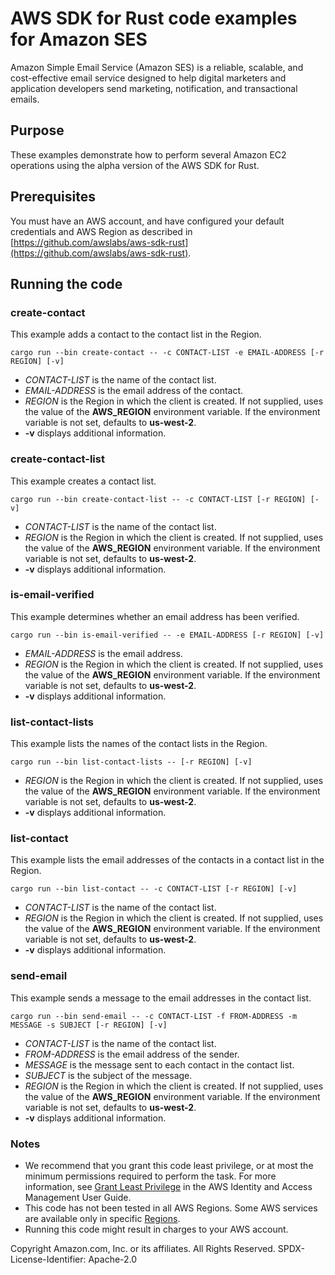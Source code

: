 # AWS SDK for Rust code examples for Amazon SES

Amazon Simple Email Service (Amazon SES) is  a reliable, scalable, and cost-effective email service designed to help digital marketers and application developers send marketing, notification, and transactional emails.

## Purpose

These examples demonstrate how to perform several Amazon EC2 operations using the alpha version of the AWS SDK for Rust.

## Prerequisites

You must have an AWS account, and have configured your default credentials and AWS Region as described in [https://github.com/awslabs/aws-sdk-rust](https://github.com/awslabs/aws-sdk-rust).

## Running the code

### create-contact

This example adds a contact to the contact list in the Region. 

`cargo run --bin create-contact -- -c CONTACT-LIST -e EMAIL-ADDRESS [-r REGION] [-v]`

- _CONTACT-LIST_ is the name of the contact list.
- _EMAIL-ADDRESS_ is the email address of the contact.
- _REGION_ is the Region in which the client is created.
  If not supplied, uses the value of the __AWS_REGION__ environment variable.
  If the environment variable is not set, defaults to __us-west-2__.
- __-v__ displays additional information.  

### create-contact-list

This example creates a contact list.

`cargo run --bin create-contact-list -- -c CONTACT-LIST [-r REGION] [-v]`

- _CONTACT-LIST_ is the name of the contact list.
- _REGION_ is the Region in which the client is created.
  If not supplied, uses the value of the __AWS_REGION__ environment variable.
  If the environment variable is not set, defaults to __us-west-2__.
- __-v__ displays additional information.  

### is-email-verified

This example determines whether an email address has been verified. 

`cargo run --bin is-email-verified -- -e EMAIL-ADDRESS [-r REGION] [-v]`

- _EMAIL-ADDRESS_ is the email address.
- _REGION_ is the Region in which the client is created.
  If not supplied, uses the value of the __AWS_REGION__ environment variable.
  If the environment variable is not set, defaults to __us-west-2__.
- __-v__ displays additional information.  

### list-contact-lists

This example lists the names of the contact lists in the Region.

`cargo run --bin list-contact-lists -- [-r REGION] [-v]`

- _REGION_ is the Region in which the client is created.
  If not supplied, uses the value of the __AWS_REGION__ environment variable.
  If the environment variable is not set, defaults to __us-west-2__.
- __-v__ displays additional information.  

### list-contact

This example lists the email addresses of the contacts in a contact list in the Region.

`cargo run --bin list-contact -- -c CONTACT-LIST [-r REGION] [-v]`

- _CONTACT-LIST_ is the name of the contact list.
- _REGION_ is the Region in which the client is created.
  If not supplied, uses the value of the __AWS_REGION__ environment variable.
  If the environment variable is not set, defaults to __us-west-2__.
- __-v__ displays additional information.  

### send-email

This example sends a message to the email addresses in the contact list.

`cargo run --bin send-email -- -c CONTACT-LIST -f FROM-ADDRESS -m MESSAGE -s SUBJECT [-r REGION] [-v]`

- _CONTACT-LIST_ is the name of the contact list.
- _FROM-ADDRESS_ is the email address of the sender.
- _MESSAGE_ is the message sent to each contact in the contact list.
- _SUBJECT_ is the subject of the message.
- _REGION_ is the Region in which the client is created.
  If not supplied, uses the value of the __AWS_REGION__ environment variable.
  If the environment variable is not set, defaults to __us-west-2__.
- __-v__ displays additional information.  

### Notes

- We recommend that you grant this code least privilege,
  or at most the minimum permissions required to perform the task.
  For more information, see
  [Grant Least Privilege](https://docs.aws.amazon.com/IAM/latest/UserGuide/best-practices.html#grant-least-privilege)
  in the AWS Identity and Access Management User Guide.
- This code has not been tested in all AWS Regions.
  Some AWS services are available only in specific
  [Regions](https://aws.amazon.com/about-aws/global-infrastructure/regional-product-services).
- Running this code might result in charges to your AWS account.

Copyright Amazon.com, Inc. or its affiliates. All Rights Reserved. SPDX-License-Identifier: Apache-2.0
